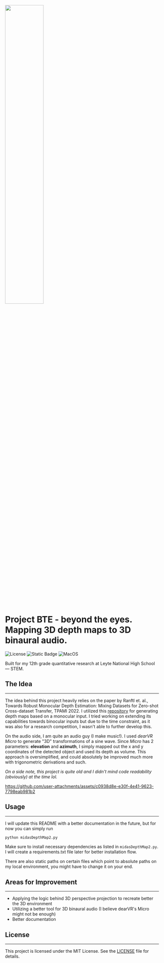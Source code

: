 <img src="https://www.dropbox.com/scl/fi/viulr3lyxvlum7vhqvagk/Salford-3.png?rlkey=8jpl2coezs1kr0ue3n33dmg32&st=zjc3b3bn&raw=1" style="width: 50%;" />


# Project BTE - beyond the eyes. Mapping 3D depth maps to 3D binaural audio.
![License](https://img.shields.io/badge/License-MIT-yellow.svg)
![Static Badge](https://img.shields.io/badge/Python-blue)
![MacOS](https://img.shields.io/badge/MacOS-green)

Built for my 12th grade quantitative research at Leyte National High School — STEM. 

## The Idea
________________________

The idea behind this project heavily relies on the paper by Ranftl et. al., Towards Robust Monocular Depth Estimation: Mixing Datasets for Zero-shot Cross-dataset Transfer, TPAMI 2022. I utilized this [repository](https://github.com/isl-org/MiDaS) for generating depth maps based on a monocular input. I tried working on extending its capabilities towards binocular inputs but due to the time constraint, as it was also for a research competition, I wasn't able to further develop this. 

On the audio side, I am quite an audio guy (I make music!). I used _dearVR Micro_ to generate "3D" transformations of a sine wave. Since _Micro_ has 2 parameters: **elevation** and **azimuth**, I simply mapped out the x and y coordinates of the detected object and used its depth as volume. This approach is oversimplified, and could absolutely be improved much more with trigonometric derivations and such.

_On a side note, this project is quite old and I didn't mind code readability (obviously) at the time lol._

https://github.com/user-attachments/assets/c0938d8e-e30f-4e41-9623-7798eab981b2

## Usage
________________________

I will update this README with a better documentation in the future, but for now you can simply run
```bash
python midasDepthMap2.py
```

Make sure to install necessary dependencies as listed in `midasDepthMap2.py`. I will create a requirements.txt file later for better installation flow.

There are also static paths on certain files which point to absolute paths on my local environment, you might have to change it on your end.

## Areas for Improvement
________________________

- Applying the logic behind 3D perspective projection to recreate better the 3D environment
- Utilizing a better tool for 3D binaural audio (I believe dearVR's Micro might not be enough)
- Better documentation

## License
________________________

This project is licensed under the MIT License. See the [LICENSE](LICENSE.md) file for details.

